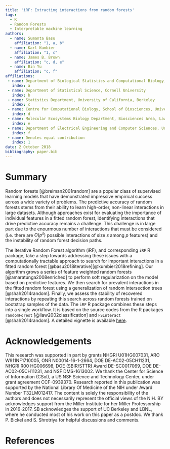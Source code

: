 ```yaml
---
title: 'iRF: Extracting interactions from random forests'
tags:
  - R
  - Random Forests
  - Interpretable machine learning
authors:
  - name: Sumanta Basu
    affiliation: "1, a, b"
  - name: Karl Kumbier
    affiliation: "1, c"
  - name: James B. Brown
    affiliation: "c, d, e"
  - name: Bin Yu
    affiliation: "c, f"
affiliations:
 - name: Department of Biological Statistics and Computational Biology, Cornell University
   index: a
 - name: Department of Statistical Science, Cornell University
   index: b
 - name: Statistics Department, University of California, Berkeley
   index: c
 - name: Centre for Computational Biology, School of Biosciences, University of Birmingham
   index: d
 - name: Molecular Ecosystems Biology Department, Biosciences Area, Lawrence Berkeley National Laboratory 
   index: e
 - name: Department of Electrical Engineering and Computer Sciences, University of California, Berkeley 
   index: f
 - name: Denotes equal contribution
   index: 1
date: 2 October 2018
bibliography: paper.bib
---
```


# Summary
Random forests [@breiman2001random] are a popular class of supervised learning
models that have demonstrated impressive empirical success across a wide variety
of problems. The predictive accuracy of random forests stems from their ability
to learn high-order, non-linear interactions in large datasets. Although
approaches exist for evaluating the importance of individual features in a
fitted random forest, identifying interactions that drive predictive accuracy
remains a challenge. This challenge is in large part due to the enourmous number
of interactions that must be considered (i.e. there are $O(p^s)$ possible
interactions of size $s$ among $p$ features) and the instability of random
forest decision paths.

The iterative Random Forest algorithm (iRF), and corresponding `iRF` R package,
take a step towards addressing these issues with a computationally tractable
approach to search for important interactions in a fitted random forest
[@basu2018iterative][@kumbier2018refining]. Our algorithm grows a series of
feature weighted random forests [@amaratunga2008enriched] to perform soft
regularization on the model based on predictive features. We then search for
prevalent interactions in the fitted random forest using a generalization of
random intersection trees [@shah2014random].  Finally, we assess the stability
of recovered interactions by repeating this search across random forests trained
on bootstrap samples of the data. The `iRF` R package combines these steps into
a single workflow. It is based on the source codes from the R packages
`randomForest` [@liaw2002classification] and `FSInteract` [@shah2014random]. A
detailed vignette is available
[here](https://www.stat.berkeley.edu/~kkumbier/vignette.html).

# Acknowledgements
This research was supported in part by grants NHGRI U01HG007031, ARO
W911NF1710005, ONR N00014-16-1-2664, DOE DE-AC02-05CH11231, NHGRI R00 HG006698,
DOE (SBIR/STTR) Award DE-SC0017069, DOE DE-AC02-05CH11231, and NSF DMS-1613002.
We thank the Center for Science of Information (CSoI), a US NSF Science and
Technology Center, under grant agreement CCF-0939370. Research reported in this
publication was supported by the National Library Of Medicine of the NIH under
Award Number T32LM012417. The content is solely the responsibility of the
authors and does not necessarily represent the official views of the NIH. BY
acknowledges support from the Miller Institute for her Miller Professorship in
2016-2017. SB acknowledges the support of UC Berkeley and LBNL, where he
conducted most of his work on this paper as a postdoc. We thank P. Bickel and S.
Shrotriya for helpful discussions and comments.

# References
